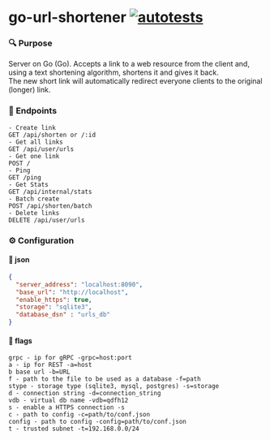 # go-url-shortener [![autotests](https://github.com/egorgasay/url-shortener/actions/workflows/shortenertest.yml/badge.svg?branch=iter24)](https://github.com/egorgasay/url-shortener/actions/workflows/shortenertest.yml)

### 🔍️ Purpose

Server on Go (Go). Accepts a link to a web resource from the client and, using a text shortening algorithm, shortens it and gives it back.   
The new short link will automatically redirect everyone clients to the original (longer) link.

### 🔴 Endpoints

```http
- Create link 
GET /api/shorten or /:id
- Get all links 
GET /api/user/urls
- Get one link 
POST /
- Ping 
GET /ping
- Get Stats 
GET /api/internal/stats
- Batch create 
POST /api/shorten/batch
- Delete links 
DELETE /api/user/urls
```

### ⚙️ Configuration

#### 🔧 json
```json
{
  "server_address": "localhost:8090",
  "base_url": "http://localhost",
  "enable_https": true,
  "storage": "sqlite3",
  "database_dsn" : "urls_db"
}
```
#### 🚩 flags
```
grpc - ip for gRPC -grpc=host:port
a - ip for REST -a=host
b base url -b=URL
f - path to the file to be used as a database -f=path
stype - storage type (sqlite3, mysql, postgres) -s=storage
d - connection string -d=connection_string
vdb - virtual db name -vdb=qdfh12
s - enable a HTTPS connection -s
c - path to config -c=path/to/conf.json
config - path to config -config=path/to/conf.json
t - trusted subnet -t=192.168.0.0/24
```
